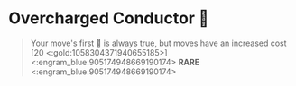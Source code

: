 # **Overcharged Conductor** 🔋 
> Your move's first 🔀 is always true, but moves have an increased cost [20 <:gold:1058304371940655185>]
<:engram_blue:905174948669190174> __RARE__ <:engram_blue:905174948669190174>

